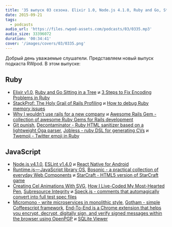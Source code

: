 ```yaml
---
title: '35 выпуск 03 сезона. Elixir 1.0, Node.js 4.1.0, Ruby and Go, StackProf, Git punish, React Native for Android, Runtime.js и прочее'
date: 2015-09-21
tags:
  - podcasts
audio_url: 'https://files.rwpod-assets.com/podcasts/03/0335.mp3'
audio_size: 33396072
duration: '00:34:41'
cover: '/images/covers/03/0335.png'
---
```


Добрый день уважаемые слушатели. Представляем новый выпуск подкаста RWpod. В этом выпуске:

## Ruby

- [Elixir v1.0](http://elixir-lang.org/blog/2014/09/18/elixir-v1-0-0-released/), [Ruby and Go Sitting in a Tree](http://blog.paracode.com/2015/08/28/ruby-and-go-sitting-in-a-tree) и [3 Steps to Fix Encoding Problems in Ruby](http://www.justinweiss.com/blog/2015/09/15/3-steps-to-fix-encoding-problems-in-ruby/)
- [StackProf: The Holy Grail of Rails Profiling](http://blog.scoutapp.com/articles/2015/09/16/profiling-rails-with-stackprof) и [How to debug Ruby memory issues](http://eng.rightscale.com/2015/09/16/how-to-debug-ruby-memory-issues.html)
- [Why I wouldn’t use rails for a new company](http://blog.jaredfriedman.com/2015/09/15/why-i-wouldnt-use-rails-for-a-new-company/) и [Awesome Rails Gem - collection of awesome Ruby Gems for Rails development](https://github.com/hothero/awesome-rails-gem)
- [Git punish](http://git-punish.io/), [Decontaminator - Ruby HTML sanitizer based on a lightweight Oga parser](https://github.com/altmetric/decontaminator), [Jobless - ruby DSL for generating CVs](https://github.com/dabrorius/jobless) и [Twemoji - Twitter emoji in Ruby](https://github.com/jollygoodcode/twemoji)

## JavaScript

- [Node.js v4.1.0](https://nodejs.org/en/blog/release/v4.1.0/), [ESLint v1.4.0](http://eslint.org/blog/2015/09/eslint-v1.4.0-released/) и [React Native for Android](https://code.facebook.com/posts/1189117404435352/)
- [Runtime.js — JavaScript library OS](https://medium.com/@iefserge/runtime-js-javascript-library-os-823ada1cc3c), [Bosonic - a practical collection of everyday Web Components](http://bosonic.github.io/) и [StarCraft - HTML5 version of StarCraft game](https://github.com/gloomyson/StarCraft)
- [Creating Cel Animations With SVG](http://www.smashingmagazine.com/2015/09/creating-cel-animations-with-svg/), [How I Live-Coded My Most-Hearted Pen](https://css-tricks.com/how-i-live-coded-my-most-hearted-codepen-demo/), [Subresource Integrity](http://githubengineering.com/subresource-integrity/) и [Speck.js - comments that automagically convert into full test spec files](http://speckjs.github.io/)
- [Micromono - write microservices in monolithic style](http://micromono.io/), [Gotham - simple Coffeescript framework](http://gothamjs.io/), [End-To-End is a Chrome extension that helps you encrypt, decrypt, digitally sign, and verify signed messages within the browser using OpenPGP](https://github.com/google/end-to-end) и [SQLite Viewer](https://github.com/inloop/sqlite-viewer)
